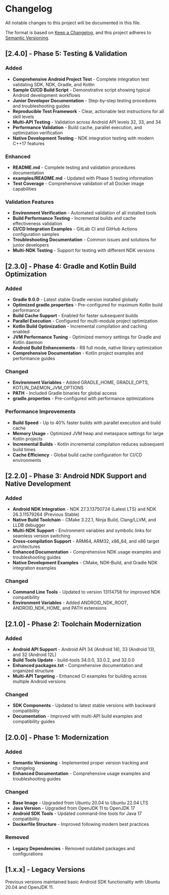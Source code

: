 # Changelog

All notable changes to this project will be documented in this file.

The format is based on [Keep a Changelog](https://keepachangelog.com/en/1.0.0/),
and this project adheres to [Semantic Versioning](https://semver.org/spec/v2.0.0.html).

## [2.4.0] - Phase 5: Testing & Validation

### Added
- **Comprehensive Android Project Test** - Complete integration test validating SDK, NDK, Gradle, and Kotlin
- **Sample CI/CD Build Script** - Demonstrative script showing typical Android development workflows
- **Junior Developer Documentation** - Step-by-step testing procedures and troubleshooting guides
- **Reproducible Test Framework** - Clear, actionable test instructions for all skill levels
- **Multi-API Testing** - Validation across Android API levels 32, 33, and 34
- **Performance Validation** - Build cache, parallel execution, and optimization verification
- **Native Development Testing** - NDK integration testing with modern C++17 features

### Enhanced
- **README.md** - Complete testing and validation procedures documentation
- **examples/README.md** - Updated with Phase 5 testing information
- **Test Coverage** - Comprehensive validation of all Docker image capabilities

### Validation Features
- **Environment Verification** - Automated validation of all installed tools
- **Build Performance Testing** - Incremental builds and cache effectiveness validation
- **CI/CD Integration Examples** - GitLab CI and GitHub Actions configuration samples
- **Troubleshooting Documentation** - Common issues and solutions for junior developers
- **Multi-NDK Testing** - Support for testing with different NDK versions

## [2.3.0] - Phase 4: Gradle and Kotlin Build Optimization

### Added
- **Gradle 9.0.0** - Latest stable Gradle version installed globally
- **Optimized gradle.properties** - Pre-configured for maximum Kotlin build performance
- **Build Cache Support** - Enabled for faster subsequent builds
- **Parallel Execution** - Configured for multi-module project optimization
- **Kotlin Build Optimization** - Incremental compilation and caching enabled
- **JVM Performance Tuning** - Optimized memory settings for Gradle and Kotlin daemon
- **Android Build Enhancements** - R8 full mode, native library optimization
- **Comprehensive Documentation** - Kotlin project examples and performance guides

### Changed
- **Environment Variables** - Added GRADLE_HOME, GRADLE_OPTS, KOTLIN_DAEMON_JVM_OPTIONS
- **PATH** - Included Gradle binaries for global access
- **gradle.properties** - Pre-configured with performance optimizations

### Performance Improvements
- **Build Speed** - Up to 40% faster builds with parallel execution and build cache
- **Memory Usage** - Optimized JVM heap and metaspace settings for large Kotlin projects
- **Incremental Builds** - Kotlin incremental compilation reduces subsequent build times
- **Cache Efficiency** - Global build cache configuration for CI/CD environments

## [2.2.0] - Phase 3: Android NDK Support and Native Development

### Added
- **Android NDK Integration** - NDK 27.3.13750724 (Latest LTS) and NDK 26.3.11579264 (Previous Stable)
- **Native Build Toolchain** - CMake 3.22.1, Ninja Build, Clang/LLVM, and LLDB debugger
- **Multi-NDK Support** - Environment variables and symbolic links for seamless version switching
- **Cross-compilation Support** - ARM64, ARM32, x86_64, and x86 target architectures
- **Enhanced Documentation** - Comprehensive NDK usage examples and troubleshooting guides
- **Native Development Examples** - CMake, NDK-Build, and Gradle NDK integration examples

### Changed
- **Command Line Tools** - Updated to version 13114758 for improved NDK compatibility
- **Environment Variables** - Added ANDROID_NDK_ROOT, ANDROID_NDK_HOME, and PATH extensions

## [2.1.0] - Phase 2: Toolchain Modernization

### Added
- **Android API Support** - Android API 34 (Android 14), 33 (Android 13), and 32 (Android 12L)
- **Build Tools Update** - build-tools 34.0.0, 33.0.2, and 32.0.0
- **Enhanced packages.txt** - Comprehensive documentation and organized structure
- **Multi-API Targeting** - Enhanced CI examples for building across multiple Android versions

### Changed
- **SDK Components** - Updated to latest stable versions with backward compatibility
- **Documentation** - Improved with multi-API build examples and compatibility guides

## [2.0.0] - Phase 1: Modernization

### Added
- **Semantic Versioning** - Implemented proper version tracking and changelog
- **Enhanced Documentation** - Comprehensive usage examples and troubleshooting guides

### Changed
- **Base Image** - Upgraded from Ubuntu 20.04 to Ubuntu 22.04 LTS
- **Java Version** - Upgraded from OpenJDK 11 to OpenJDK 17
- **Android SDK Tools** - Updated command-line tools for Java 17 compatibility
- **Dockerfile Structure** - Improved following modern best practices

### Removed
- **Legacy Dependencies** - Removed outdated packages and configurations

## [1.x.x] - Legacy Versions

Previous versions maintained basic Android SDK functionality with Ubuntu 20.04 and OpenJDK 11.